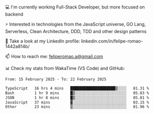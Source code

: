 💻 I'm currently working Full-Stack Developer, but more focused on backend

⚡ Interested in technologies from the JavaScript universe, GO Lang, Serverless, Clean Architecture, DDD, TDD and other design patterns

👥 Take a look at my LinkedIn profile: linkedin.com/in/felipe-romao-1442a814b/

📫 How to reach me: feliperomao.a@gmail.com

📊 Check my stats from WakaTime (VS Code) and GitHub:

<!--START_SECTION:waka-->

```txt
From: 15 February 2025 - To: 22 February 2025

TypeScript   16 hrs 4 mins   ████████████████████▒░░░░   81.31 %
Bash         1 hr 9 mins     █▒░░░░░░░░░░░░░░░░░░░░░░░   05.83 %
JSON         1 hr 8 mins     █▒░░░░░░░░░░░░░░░░░░░░░░░   05.81 %
JavaScript   37 mins         ▓░░░░░░░░░░░░░░░░░░░░░░░░   03.15 %
Other        23 mins         ▒░░░░░░░░░░░░░░░░░░░░░░░░   01.96 %
```

<!--END_SECTION:waka-->
